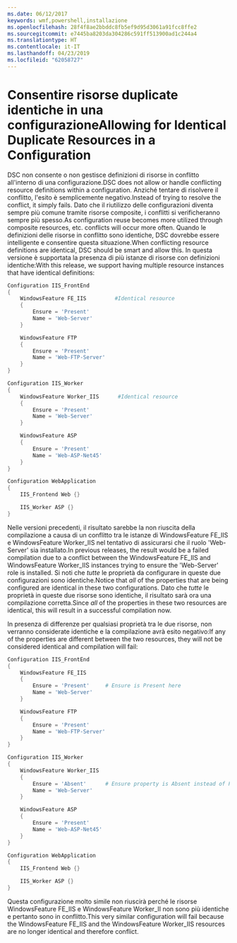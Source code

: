 ```yaml
---
ms.date: 06/12/2017
keywords: wmf,powershell,installazione
ms.openlocfilehash: 28f4f8ae2bbddc8fb5ef9d95d3061a91fcc8ffe2
ms.sourcegitcommit: e7445ba8203da304286c591ff513900ad1c244a4
ms.translationtype: HT
ms.contentlocale: it-IT
ms.lasthandoff: 04/23/2019
ms.locfileid: "62058727"
---
```

# <a name="allowing-for-identical-duplicate-resources-in-a-configuration"></a><span data-ttu-id="8a01f-102">Consentire risorse duplicate identiche in una configurazione</span><span class="sxs-lookup"><span data-stu-id="8a01f-102">Allowing for Identical Duplicate Resources in a Configuration</span></span>

<span data-ttu-id="8a01f-103">DSC non consente o non gestisce definizioni di risorse in conflitto all'interno di una configurazione.</span><span class="sxs-lookup"><span data-stu-id="8a01f-103">DSC does not allow or handle conflicting resource definitions within a configuration.</span></span> <span data-ttu-id="8a01f-104">Anziché tentare di risolvere il conflitto, l'esito è semplicemente negativo.</span><span class="sxs-lookup"><span data-stu-id="8a01f-104">Instead of trying to resolve the conflict, it simply fails.</span></span> <span data-ttu-id="8a01f-105">Dato che il riutilizzo delle configurazioni diventa sempre più comune tramite risorse composite, i conflitti si verificheranno sempre più spesso.</span><span class="sxs-lookup"><span data-stu-id="8a01f-105">As configuration reuse becomes more utilized through composite resources, etc. conflicts will occur more often.</span></span> <span data-ttu-id="8a01f-106">Quando le definizioni delle risorse in conflitto sono identiche, DSC dovrebbe essere intelligente e consentire questa situazione.</span><span class="sxs-lookup"><span data-stu-id="8a01f-106">When conflicting resource definitions are identical, DSC should be smart and allow this.</span></span> <span data-ttu-id="8a01f-107">In questa versione è supportata la presenza di più istanze di risorse con definizioni identiche:</span><span class="sxs-lookup"><span data-stu-id="8a01f-107">With this release, we support having multiple resource instances that have identical definitions:</span></span>

```powershell
Configuration IIS_FrontEnd
{
    WindowsFeature FE_IIS         #Identical resource
    {
        Ensure = 'Present'
        Name = 'Web-Server'
    }

    WindowsFeature FTP
    {
        Ensure = 'Present'
        Name = 'Web-FTP-Server'
    }
}

Configuration IIS_Worker
{
    WindowsFeature Worker_IIS      #Identical resource
    {
        Ensure = 'Present'
        Name = 'Web-Server'
    }

    WindowsFeature ASP
    {
        Ensure = 'Present'
        Name = 'Web-ASP-Net45'
    }
}

Configuration WebApplication
{
    IIS_Frontend Web {}

    IIS_Worker ASP {}
}
```

<span data-ttu-id="8a01f-108">Nelle versioni precedenti, il risultato sarebbe la non riuscita della compilazione a causa di un conflitto tra le istanze di WindowsFeature FE_IIS e WindowsFeature Worker_IIS nel tentativo di assicurarsi che il ruolo 'Web-Server' sia installato.</span><span class="sxs-lookup"><span data-stu-id="8a01f-108">In previous releases, the result would be a failed compilation due to a conflict between the WindowsFeature FE_IIS and WindowsFeature Worker_IIS instances trying to ensure the 'Web-Server' role is installed.</span></span> <span data-ttu-id="8a01f-109">Si noti che *tutte* le proprietà da configurare in queste due configurazioni sono identiche.</span><span class="sxs-lookup"><span data-stu-id="8a01f-109">Notice that *all* of the properties that are being configured are identical in these two configurations.</span></span> <span data-ttu-id="8a01f-110">Dato che *tutte* le proprietà in queste due risorse sono identiche, il risultato sarà ora una compilazione corretta.</span><span class="sxs-lookup"><span data-stu-id="8a01f-110">Since *all* of the properties in these two resources are identical, this will result in a successful compilation now.</span></span>

<span data-ttu-id="8a01f-111">In presenza di differenze per qualsiasi proprietà tra le due risorse, non verranno considerate identiche e la compilazione avrà esito negativo:</span><span class="sxs-lookup"><span data-stu-id="8a01f-111">If any of the properties are different between the two resources, they will not be considered identical and compilation will fail:</span></span>

```powershell
Configuration IIS_FrontEnd
{
    WindowsFeature FE_IIS
    {
        Ensure = 'Present'     # Ensure is Present here
        Name = 'Web-Server'
    }

    WindowsFeature FTP
    {
        Ensure = 'Present'
        Name = 'Web-FTP-Server'
    }
}

Configuration IIS_Worker
{
    WindowsFeature Worker_IIS
    {
        Ensure = 'Absent'      # Ensure property is Absent instead of Present
        Name = 'Web-Server'
    }

    WindowsFeature ASP
    {
        Ensure = 'Present'
        Name = 'Web-ASP-Net45'
    }
}

Configuration WebApplication
{
    IIS_Frontend Web {}

    IIS_Worker ASP {}
}
```

<span data-ttu-id="8a01f-112">Questa configurazione molto simile non riuscirà perché le risorse WindowsFeature FE_IIS e WindowsFeature Worker_II non sono più identiche e pertanto sono in conflitto.</span><span class="sxs-lookup"><span data-stu-id="8a01f-112">This very similar configuration will fail because the WindowsFeature FE_IIS and the WindowsFeature Worker_IIS resources are no longer identical and therefore conflict.</span></span>
